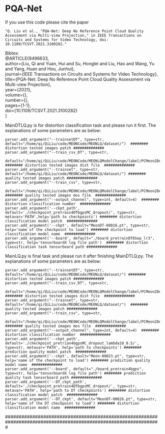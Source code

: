 # PQA-Net
If you use this code please cite the paper 

    "Q. Liu et al., "PQA-Net: Deep No Reference Point Cloud Quality Assessment via Multi-view Projection," in IEEE Transactions on Circuits and Systems for Video Technology, doi: 10.1109/TCSVT.2021.3100282."
    
Bibtex:  
@ARTICLE{9496633,  
  author={Liu, Qi and Yuan, Hui and Su, Honglei and Liu, Hao and Wang, Yu and Yang, Huan and Hou, Junhui},  
  journal={IEEE Transactions on Circuits and Systems for Video Technology},   
  title={PQA-Net: Deep No Reference Point Cloud Quality Assessment via Multi-view Projection},   
  year={2021},  
  volume={},  
  number={},  
  pages={1-1},  
  doi={10.1109/TCSVT.2021.3100282}  
  }  


MainDTLQ.py is for distortion classification task and please run it first.
The explanations of some parameters are as below: 
 
    parser.add_argument("--trainsetDT", type=str, default="/home/qi/QiLiu/code/MEONCode/MEONLQ/dataset/")  ######## distortion tested images patch ##############
    parser.add_argument("--train_csv_DT", type=str,
                            default="/home/qi/QiLiu/code/MEONCode/MEONLQModelChange/label/PCMeon2DelDMOSSameTrainbcmp_dist.txt") ######## distortion tested images dist file  ##############
    parser.add_argument("--trainset", type=str, default="/home/qi/QiLiu/code/MEONCode/MEONLQ/dataset/") ######## quality tested images patch ##############
    parser.add_argument("--train_csv", type=str,
                        default="/home/qi/QiLiu/code/MEONCode/MEONLQModelChange/label/PCMeon2DelDMOSSameTrainbcmp_mos.txt") ######## quality tested images mos file  ##############
    parser.add_argument("--output_channel", type=int, default=4)  ######## distortion classification number  ##############
    parser.add_argument('--ckpt_path', default='./checkpoint_pretrain4DTbgpsMC_dropout/', type=str, metavar='PATH',help='path to checkpoints') ######## distortion classification model patch  ##############
    parser.add_argument('--ckpt', default="MeonDT-00016.pt", type=str, help='name of the checkpoint to load') ######## distortion classification model name  ##############
    parser.add_argument('--board', default="./board_pretrainDT6Sep_lr3", type=str, help='tensorboardX log file path')  ######## distortion classification task tensorboard path ##############

MainLQ.py is final task and please run it after finishing MainDTLQ.py.
The explanations of some parameters are as below: 

    parser.add_argument("--trainsetDT", type=str, default="/home/qi/QiLiu/code/MEONCode/MEONLQ/dataset/") ######## distortion tested images patch ##############
    parser.add_argument("--train_csv_DT", type=str,
                            default="/home/qi/QiLiu/code/MEONCode/MEONLQModelChange/label/PCMeon2DelDMOSSameTrainbcmp_dist.txt") ######## distortion tested images dist file  ##############
    parser.add_argument("--trainset", type=str, default="/home/qi/QiLiu/code/MEONCode/MEONLQ/dataset/")  ######## quality tested images patch ##############
    parser.add_argument("--train_csv", type=str,
                        default="/home/qi/QiLiu/code/MEONCode/MEONLQModelChange/label/PCMeon2DelDMOSSameTrainbcmp_mos.txt") ######## quality tested images mos file  ##############
    parser.add_argument("--output_channel", type=int, default=4)  ######## distortion classification number  ##############
    parser.add_argument('--ckpt_path', default='./checkpoint_pretrian4bgpsMC_dropout_lambda10_0.5/', type=str, metavar='PATH', help='path to checkpoints') ######## prediction quality model patch  ##############
    parser.add_argument('--ckpt', default="Meon-00023.pt", type=str, help='name of the checkpoint to load') ######## prediction quality model name  ##############
    parser.add_argument('--board', default="./board_pretrain4bgps", type=str, help='tensorboardX log file path') ######## prediction quality task tensorboard path ##############
    parser.add_argument('--DT_ckpt_path', default='./checkpoint_pretrain4DTbgpsMC_dropout/', type=str, metavar='PATH', help='path to DT checkpoints') ######## distortion classification model patch  ##############
    parser.add_argument('--DT_ckpt', default="MeonDT-00026.pt", type=str, help='name of the DT checkpoint to load') ######## distortion classification model name  ##############
    
 #################################################################################################################

    
